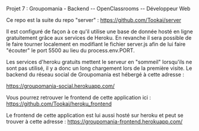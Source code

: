 Projet 7 : Groupomania - Backend -- OpenClassrooms -- Développeur Web

Ce repo est la suite du repo "server" : 
https://github.com/Tookai/server

Il est configuré de façon à ce qu'il utilise une base de donnée hosté en ligne gratuitement grâce aux services de Heroku.
En revanche il sera possible de le faire tourner localement en modifiant le fichier server.js afin de lui faire "écouter" le port 5500 au lieu du process.env.PORT.

Les services d'heroku gratuits mettent le serveur en "sommeil" lorsqu'ils ne sont pas utilisé, il y a donc un long chargement lors de la première visite.
Le backend du réseau social de Groupomania est hébergé à cette adresse : 

https://groupomania-social.herokuapp.com/

Vous pourrez retrouver le frontend de cette application ici : 
https://github.com/Tookai/heroku_frontend

Le frontend de cette application est lui aussi hosté sur heroku et peut se trouver à cette adresse : 
https://groupomania-frontend.herokuapp.com/
